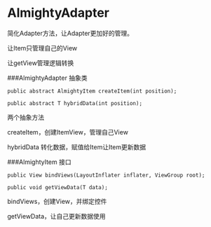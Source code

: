 # AlmightyAdapter

简化Adapter方法，让Adapter更加好的管理。

让Item只管理自己的View

让getView管理逻辑转换


###AlmightyAdapter<T> 抽象类

	public abstract AlmightyItem createItem(int position);

	public abstract T hybridData(int position);
	
	
两个抽象方法
	
createItem，创建ItemView，管理自己View
	
hybridData 转化数据，赋值给Item让Item更新数据
	

###AlmightyItem<T> 接口
	
	public View bindViews(LayoutInflater inflater, ViewGroup root);

  	public void getViewData(T data);
	
bindViews，创建View，并绑定控件
	
getViewData，让自己更新数据使用
	
	
 
 
